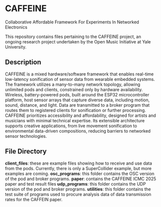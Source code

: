 # CAFFEINE
Collaborative Affordable Framework For Experiments In Networked Electronics

This repository contains files pertaining to the CAFFEINE project, an ongoing research project undertaken by the Open Music Initiative at Yale University. 

## Description

CAFFEINE is a mixed hardware/software framework that enables real-time low-latency sonification of sensor data from wearable embedded systems. The framework utilizes a many-to-many network topology, allowing unlimited pods and clients, constrained only by hardware availability. Wireless, battery-powered pods, built around the ESP32 microcontroller platform, host sensor arrays that capture diverse data, including motion, sound, distance, and light. Data are transmitted to a broker program that routes them to registered clients for sonification or further processing. CAFFEINE prioritizes accessibility and affordability, designed for artists and musicians with minimal technical expertise. Its extensible architecture supports creative applications, from live movement sonification to environmental data-driven compositions, reducing barriers to networked sensor technologies.

## File Directory

**client_files**: these are example files showing how to receive and use data from the pods. Currently, there is only a SuperCollider example, but more examples are coming.
**osc_programs**: this folder contains the OSC version of the pod and broker programs.
**paper**: contains the CAFFEINE ICMC 2025 paper and test result files
**udp_programs**: this folder contains the UDP version of the pod and broker programs.
**utilities**: this folder contains the test suite of programs used to procure analysis data of data transmission rates for the CAFFEIN paper.
